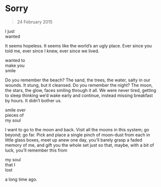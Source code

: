 # Sorry

> 24 February 2015

I just  
wanted

It seems hopeless. It seems like the world’s an ugly place.
Ever since you told me, ever since I knew, ever since we lived.

wanted to  
make you  
smile

Do you remember the beach? The sand, the trees, the water, salty
in our wounds. It stung, but it cleansed. Do you remember the night?
The moon, the stars, the glow, faces smiling through it all.
We were never tired, getting to sleep thinking we’d wake early and
continue, instead missing breakfast by hours. It didn’t bother us.

smile over  
pieces of  
my soul

I want to go to the moon and back. Visit all the moons in this system;
go beyond; go far. Pick and place a single pinch of moon-dust from each in
little glass boxes, meet up anew one day, you’ll barely grasp a faded memory
of me, and gift you the whole set just so that, maybe, with a bit of luck,
you’ll remember this from

my soul  
that I  
lost

a long time ago.
